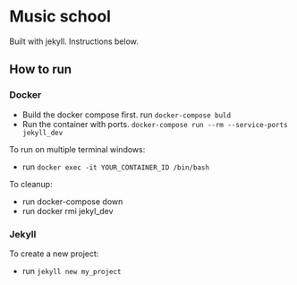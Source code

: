 # Music school

Built with jekyll. Instructions below.

## How to run

### Docker

- Build the docker compose first. run `docker-compose buld`
- Run the container with ports. `docker-compose run --rm --service-ports jekyll_dev`

To run on multiple terminal windows:

- run `docker exec -it YOUR_CONTAINER_ID /bin/bash`

To cleanup:

- run docker-compose down
- run docker rmi jekyl_dev

### Jekyll

To create a new project:

- run `jekyll new my_project`

